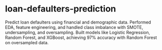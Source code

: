 # loan-defaulters-prediction
Predict loan defaulters using financial and demographic data. Performed EDA, feature engineering, and handled class imbalance with SMOTE, undersampling, and oversampling. Built models like Logistic Regression, Random Forest, and XGBoost, achieving 97% accuracy with Random Forest on oversampled data.
